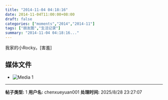 ```yaml
---
title: "2014-11-04 04:18:16"
date: 2014-11-04T11:00:00+08:00
draft: false
categories: ["moments","2014","2014-11"]
tags: ["朋友圈","生活记录"]
summary: "2014-11-04 04:18:16..."
---
```


我家的小Rocky。[害羞]

## 媒体文件

- ![Media 1](/Moments/photos/2014-11-04/201411040418160.jpg)

---

**帖子类型:** 1
**用户名:** chenxueyuan001
**处理时间:** 2025/8/28 23:27:07